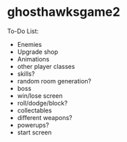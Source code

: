 # ghosthawksgame2

To-Do List:

- Enemies
- Upgrade shop
- Animations
- other player classes
- skills?
- random room generation?
- boss
- win/lose screen
- roll/dodge/block?
- collectables
- different weapons?
- powerups?
- start screen